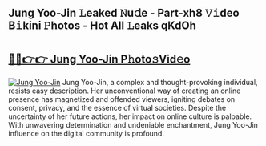 ## Jung Yoo-Jin 𝙻eaked 𝙽u𝚍e - Part-xh8 𝚅𝚒deo B𝚒kini 𝙿hotos - Hot All 𝙻eaks qKdOh

# <h2><a href="http://ld3j6v.urlbe.top/?page=Jung+Yoo-Jin">🔗🔗👉👉 Jung Yoo-Jin P𝚑oto𝚜Vid𝚎o</a></h2>

[![Jung Yoo-Jin](https://i.imgur.com/eBuTRDB.gif)](http://ld3j6v.urlbe.top/?page=Jung+Yoo-Jin)
Jung Yoo-Jin, a complex and thought-provoking individual, resists easy description. Her unconventional way of creating an online presence has magnetized and offended viewers, igniting debates on consent, privacy, and the essence of virtual societies. Despite the uncertainty of her future actions, her impact on online culture is palpable. With unwavering determination and undeniable enchantment, Jung Yoo-Jin influence on the digital community is profound.
